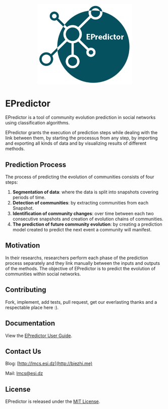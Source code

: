 <div align="center"><img src="./logo.png" width="300"/></div>

# EPredictor

EPredictor is a tool of community evolution prediction in social networks using classification algorithms. 

EPredictor grants the execution of prediction steps while dealing with the link between them, by starting the processus from any step, by importing and exporting all kinds of data and by visualizing results of different methods.


## Prediction Process
The process of predicting the evolution of communities consists of four steps:

1. **Segmentation of data**: where the data is split into snapshots covering periods of time.
2. **Detection of communities**: by extracting communities from each Snapshot. 
3. **Identification of community changes**: over time between each two consecutive snapshots and creation of evolution chains of communities.
4. **The prediction of future community evolution**: by creating a prediction model created to predict the next event a community will manifest.

## Motivation
In their researchs, researchers perform each phase of the prediction process separately and they link manually between the inputs and outputs of the methods. The objective of EPredictor is to predict the evolution of communities within social networks. 

## Contributing

Fork, implement, add tests, pull request, get our everlasting thanks and a respectable place here :).

## Documentation

View the [EPredictor User Guide](https://esi.dz). 

## Contact Us

Blog: [http://lmcs.esi.dz](http://biezhi.me)

Mail: lmcs@esi.dz

## License

EPredictor is released under the [MIT License](https://github.com/abdelouahab1/EPredictor/blob/master/LICENSE).
